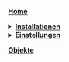 **[Home](Home)**

<details><summary><b><a href="Installationen">Installationen</a></b></summary>

* ioBroker
* ioBroker.roborock - Adapter
* Python
* mitmproxy
</details>

<details><summary><b><a href="Einstellungen">Einstellungen</a></b></summary>

* Karten verwalten  
* Pläne
* Reaktive-Hindernisumgebung
* Teppicheinstellungen
* [Einstellungen der Dockingstation](Einstellungen-der-Dockingstation)
* Roboterstimme
* Remote-Anzeige
* Roboter-Einstellungen
* Pin-and-Go
* Fernsteuerung
* Reinigungsverlauf
* Wartung
* Benutzerhandbuch
* Produktinformation
* Firmware-Updates
* Gerätefreigabe
</details>

**[Objekte](Objekte)**
